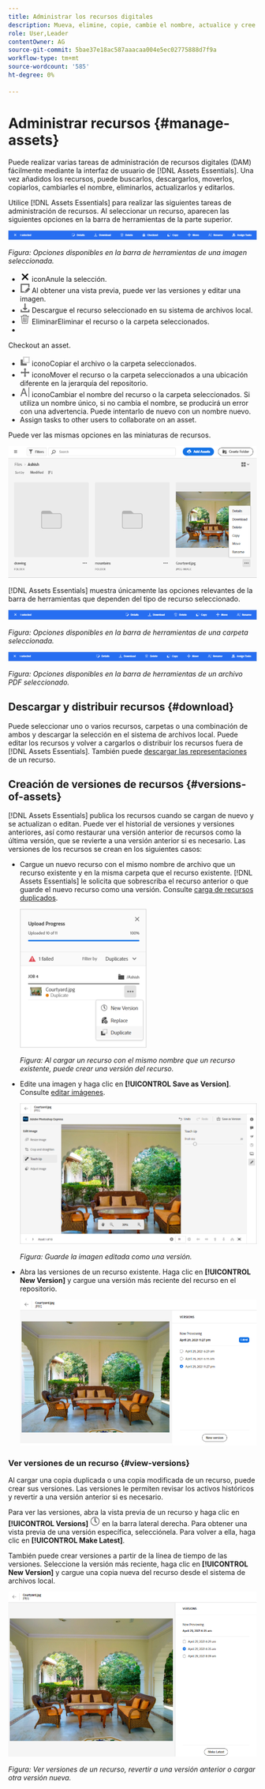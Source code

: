 ```yaml
---
title: Administrar los recursos digitales
description: Mueva, elimine, copie, cambie el nombre, actualice y cree una versión de sus recursos en [!DNL Assets Essentials].
role: User,Leader
contentOwner: AG
source-git-commit: 5bae37e18ac587aaacaa004e5ec02775888d7f9a
workflow-type: tm+mt
source-wordcount: '585'
ht-degree: 0%

---
```



# Administrar recursos {#manage-assets}

Puede realizar varias tareas de administración de recursos digitales (DAM) fácilmente mediante la interfaz de usuario de [!DNL Assets Essentials]. Una vez añadidos los recursos, puede buscarlos, descargarlos, moverlos, copiarlos, cambiarles el nombre, eliminarlos, actualizarlos y editarlos.

Utilice [!DNL Assets Essentials] para realizar las siguientes tareas de administración de recursos. Al seleccionar un recurso, aparecen las siguientes opciones en la barra de herramientas de la parte superior.

![Opciones de la barra de herramientas al seleccionar un recurso](assets/toolbar-image-selected.png)

*Figura: Opciones disponibles en la barra de herramientas de una imagen seleccionada.*

* ![desmarque ](assets/do-not-localize/close-icon.png) iconAnule la selección.
* ![icono de detallesHaga clic en para obtener una vista previa de un recurso y ver los metadatos detallados. ](assets/do-not-localize/edit-in-icon.png) Al obtener una vista previa, puede ver las versiones y editar una imagen.
* ![icono descargar ](assets/do-not-localize/download-icon.png) Descargue el recurso seleccionado en su sistema de archivos local.
* ![icono ](assets/do-not-localize/delete-icon.png) EliminarEliminar el recurso o la carpeta seleccionados.
* 

   <!-- ![checkout icon](assets/do-not-localize/checkout-icon.png) --> Checkout an asset.
* ![Copiar ](assets/do-not-localize/copy-icon.png) iconoCopiar el archivo o la carpeta seleccionados.
* ![mover ](assets/do-not-localize/move-icon.png) iconoMover el recurso o la carpeta seleccionados a una ubicación diferente en la jerarquía del repositorio.
* ![cambiar el nombre del ](assets/do-not-localize/rename-icon.png) iconoCambiar el nombre del recurso o la carpeta seleccionados. Si utiliza un nombre único, si no cambia el nombre, se producirá un error con una advertencia. Puede intentarlo de nuevo con un nombre nuevo.
* 
   <!-- ![assign task icon](assets/do-not-localize/assign-task-icon.png) --> Assign tasks to other users to collaborate on an asset.

Puede ver las mismas opciones en las miniaturas de recursos.

![Opciones en la miniatura de un recurso para administrar un recurso](assets/options-on-thumbnail.png)

[!DNL Assets Essentials] muestra únicamente las opciones relevantes de la barra de herramientas que dependen del tipo de recurso seleccionado.

![Opciones de la barra de herramientas al seleccionar un recurso](assets/toolbar-folder-selected.png)

*Figura: Opciones disponibles en la barra de herramientas de una carpeta seleccionada.*

![Opciones de la barra de herramientas al seleccionar un recurso](assets/toolbar-pdf-selected.png)

*Figura: Opciones disponibles en la barra de herramientas de un archivo PDF seleccionado.*

## Descargar y distribuir recursos {#download}

Puede seleccionar uno o varios recursos, carpetas o una combinación de ambos y descargar la selección en el sistema de archivos local. Puede editar los recursos y volver a cargarlos o distribuir los recursos fuera de [!DNL Assets Essentials]. También puede [descargar las representaciones](/help/add-delete.md#renditions) de un recurso.

## Creación de versiones de recursos {#versions-of-assets}

<!-- 
TBD: query for engineering: How many versions are maintained. What happens when we reach that limit? Are old versions automatically removed? -->

[!DNL Assets Essentials] publica los recursos cuando se cargan de nuevo y se actualizan o editan. Puede ver el historial de versiones y versiones anteriores, así como restaurar una versión anterior de recursos como la última versión, que se revierte a una versión anterior si es necesario. Las versiones de los recursos se crean en los siguientes casos:

* Cargue un nuevo recurso con el mismo nombre de archivo que un recurso existente y en la misma carpeta que el recurso existente. [!DNL Assets Essentials] le solicita que sobrescriba el recurso anterior o que guarde el nuevo recurso como una versión. Consulte [carga de recursos duplicados](/help/add-delete.md#resolve-upload-fails).

   ![Crear versiones al cargar](assets/uploads-manage-duplicates.png)

   *Figura: Al cargar un recurso con el mismo nombre que un recurso existente, puede crear una versión del recurso.*

* Edite una imagen y haga clic en **[!UICONTROL Save as Version]**. Consulte [editar imágenes](/help/edit-images.md).

   ![Guardar imagen editada como versión](assets/edit-image2.png)

   *Figura: Guarde la imagen editada como una versión.*

* Abra las versiones de un recurso existente. Haga clic en **[!UICONTROL New Version]** y cargue una versión más reciente del recurso en el repositorio.

   ![Opción para cargar una nueva versión de un recurso desde el historial de versiones](assets/view-asset-versions2.png)

### Ver versiones de un recurso {#view-versions}

Al cargar una copia duplicada o una copia modificada de un recurso, puede crear sus versiones. Las versiones le permiten revisar los activos históricos y revertir a una versión anterior si es necesario.

Para ver las versiones, abra la vista previa de un recurso y haga clic en **[!UICONTROL Versions]** ![Icono de versiones](assets/do-not-localize/versions-clock-icon.png) en la barra lateral derecha. Para obtener una vista previa de una versión específica, selecciónela. Para volver a ella, haga clic en **[!UICONTROL Make Latest]**.

También puede crear versiones a partir de la línea de tiempo de las versiones. Seleccione la versión más reciente, haga clic en **[!UICONTROL New Version]** y cargue una copia nueva del recurso desde el sistema de archivos local.

![Ver versiones de un recurso](assets/view-asset-versions1.png)

*Figura: Ver versiones de un recurso, revertir a una versión anterior o cargar otra versión nueva.*
